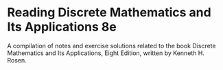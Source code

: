 # Reading Discrete Mathematics and Its Applications 8e

A compilation of notes and exercise solutions related to the book Discrete Mathematics and Its Applications, Eight Edition, written by Kenneth H. Rosen.
